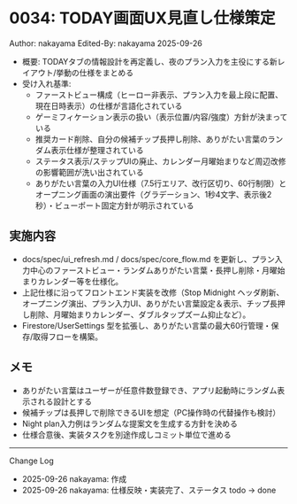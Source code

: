# 0034: TODAY画面UX見直し仕様策定

Author: nakayama
Edited-By: nakayama 2025-09-26

- 概要: TODAYタブの情報設計を再定義し、夜のプラン入力を主役にする新レイアウト/挙動の仕様をまとめる
- 受け入れ基準:
  - ファーストビュー構成（ヒーロー非表示、プラン入力を最上段に配置、現在日時表示）の仕様が言語化されている
  - ゲーミフィケーション表示の扱い（表示位置/内容/強度）方針が決まっている
  - 推奨カード削除、自分の候補チップ長押し削除、ありがたい言葉のランダム表示仕様が整理されている
  - ステータス表示/ステップUIの廃止、カレンダー月曜始まりなど周辺改修の影響範囲が洗い出されている
  - ありがたい言葉の入力UI仕様（7.5行エリア、改行区切り、60行制限）とオープニング画面の演出要件（グラデーション、1秒4文字、表示後2秒）・ビューポート固定方針が明示されている

## 実施内容
- docs/spec/ui_refresh.md / docs/spec/core_flow.md を更新し、プラン入力中心のファーストビュー・ランダムありがたい言葉・長押し削除・月曜始まりカレンダー等を仕様化。
- 上記仕様に沿ってフロントエンド実装を改修（Stop Midnight ヘッダ刷新、オープニング演出、プラン入力UI、ありがたい言葉設定＆表示、チップ長押し削除、月曜始まりカレンダー、ダブルタップズーム抑止など）。
- Firestore/UserSettings 型を拡張し、ありがたい言葉の最大60行管理・保存/取得フローを構築。

## メモ
- ありがたい言葉はユーザーが任意件数登録でき、アプリ起動時にランダム表示される設計とする
- 候補チップは長押しで削除できるUIを想定（PC操作時の代替操作も検討）
- Night plan入力例はランダムな提案文を生成する方針を決める
- 仕様合意後、実装タスクを別途作成しコミット単位で進める

---
Change Log
- 2025-09-26 nakayama: 作成
- 2025-09-26 nakayama: 仕様反映・実装完了、ステータス todo → done
